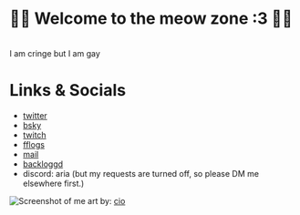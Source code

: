# <span class="emojify">🏳️‍⚧️</span> Welcome to the meow zone :3 <span class="emojify">🏳️‍⚧️</span>
<br>
I am cringe but I am <span class="rainbow rainbow_text_animated">gay</span> 

# Links & Socials

* [twitter](https://twitter.com/ariawright_)
* [bsky](https://bsky.app/profile/pinkcat.gay)
* [twitch](https://www.twitch.tv/ariaserenity)
* [fflogs](https://www.fflogs.com/character/id/19260190)
* [mail](mailto:ariaserenityvt@gmail.com)
* [backloggd](https://www.backloggd.com/u/AriaOfSerenity/)
* discord: aria (but my requests are turned off, so please DM me elsewhere first.)

![Screenshot of me](images/aria-cio.jpg)
art by: [cio](https://twitter.com/ciosuii)